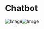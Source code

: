 # Chatbot

![Image](https://github.com/user-attachments/assets/f960b56d-cd2e-4720-baf7-8ffc576734e6)![Image](https://github.com/user-attachments/assets/59046f0c-34f1-4dc2-b994-bbdf52d9259a)
